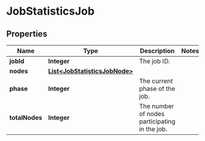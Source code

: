 
# JobStatisticsJob

## Properties
Name | Type | Description | Notes
------------ | ------------- | ------------- | -------------
**jobId** | **Integer** | The job ID. | 
**nodes** | [**List&lt;JobStatisticsJobNode&gt;**](JobStatisticsJobNode.md) |  | 
**phase** | **Integer** | The current phase of the job. | 
**totalNodes** | **Integer** | The number of nodes participating in the job. | 



